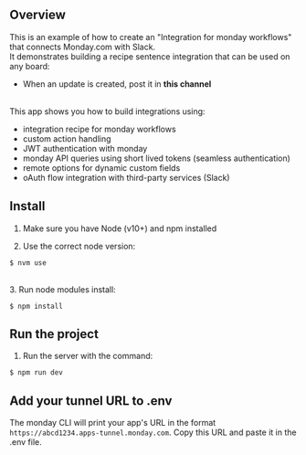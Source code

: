 ## Overview

This is an example of how to create an "Integration for monday workflows" that connects Monday.com with Slack.
<br>It demonstrates building a recipe sentence integration that can be used on any board:

- When an update is created, post it in <b>this channel</b>

<br>This app shows you how to build integrations using:

- integration recipe for monday workflows
- custom action handling
- JWT authentication with monday
- monday API queries using short lived tokens (seamless authentication)
- remote options for dynamic custom fields
- oAuth flow integration with third-party services (Slack)

## Install

1. Make sure you have Node (v10+) and npm installed

2. Use the correct node version:

```
$ nvm use
```

<br>
3. Run node modules install:

```
$ npm install
```

## Run the project

1. Run the server with the command:

```
$ npm run dev
```

## Add your tunnel URL to .env

The monday CLI will print your app's URL in the format `https://abcd1234.apps-tunnel.monday.com`. Copy this URL and paste it in the .env file.
